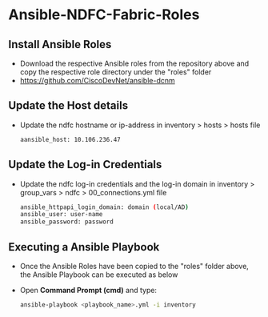 # Ansible-NDFC-Fabric-Roles

## Install Ansible Roles

 - Download the respective Ansible roles from the repository above and copy the respective role directory under the "roles" folder
 - https://github.com/CiscoDevNet/ansible-dcnm

## Update the Host details
 - Update the ndfc hostname or ip-address in inventory > hosts > hosts file
     ```sh
     aansible_host: 10.106.236.47
     ```

## Update the Log-in Credentials

 - Update the ndfc log-in credentials and the log-in domain  in inventory > group_vars > ndfc > 00_connections.yml file
     ```sh
     ansible_httpapi_login_domain: domain (local/AD)
     ansible_user: user-name
     ansible_password: password
     ``` 


## Executing a Ansible Playbook
 - Once the Ansible Roles have been copied to the "roles" folder above, the Ansible Playbook can be executed as below
   
 - Open **Command Prompt (cmd)** and type:
     ```sh
     ansible-playbook <playbook_name>.yml -i inventory
     ```
